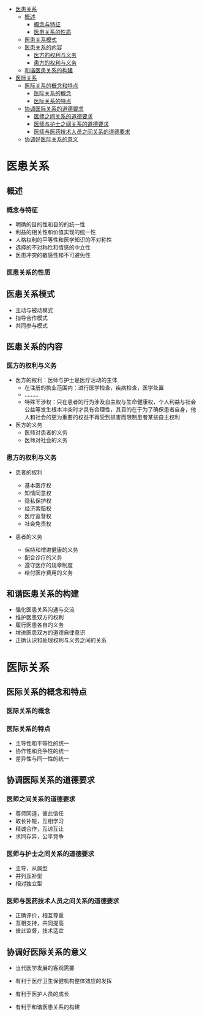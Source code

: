 

* [医患关系](#医患关系)
	* [概述](#概述)
		* [概念与特征](#概念与特征)
		* [医患关系的性质](#医患关系的性质)
	* [医患关系模式](#医患关系模式)
	* [医患关系的内容](#医患关系的内容)
		* [医方的权利与义务](#医方的权利与义务)
		* [患方的权利与义务](#患方的权利与义务)
	* [和谐医患关系的构建](#和谐医患关系的构建)
* [医际关系](#医际关系)
	* [医际关系的概念和特点](#医际关系的概念和特点)
		* [医际关系的概念](#医际关系的概念)
		* [医际关系的特点](#医际关系的特点)
	* [协调医际关系的道德要求](#协调医际关系的道德要求)
		* [医师之间关系的道德要求](#医师之间关系的道德要求)
		* [医师与护士之间关系的道德要求](#医师与护士之间关系的道德要求)
		* [医师与医药技术人员之间关系的道德要求](#医师与医药技术人员之间关系的道德要求)
	* [协调好医际关系的意义](#协调好医际关系的意义)



# 医患关系

## 概述

### 概念与特征

- 明确的目的性和目的的统一性
- 利益的相关性和价值实现的统一性
- 人格权利的平等性和医学知识的不对称性
- 选择的不对称性和情感的中立性
- 医患冲突的敏感性和不可避免性

### 医患关系的性质

## 医患关系模式

- 主动与被动模式
- 指导合作模式
- 共同参与模式

## 医患关系的内容

### 医方的权利与义务

- 医方的权利：医师与护士是医疗活动的主体
	- 在注册的执业范围内：进行医学检查，疾病检查，医学处置
	- .........
	- 特殊干涉权：只在患者的行为涉及自主权与生命健康权，个人利益与社会公益等发生根本冲突时才具有合理性，其目的在于为了确保患者自身，他人和社会的更为重要的权益不再受到损害而限制患者某些自主权利
- 医方的义务
	- 医师对患者的义务
	- 医师对社会的义务

### 患方的权利与义务

- 患者的权利
	- 基本医疗权
	- 知情同意权
	- 隐私保护权
	- 经济索赔权
	- 医疗监督权
	- 社会免责权

- 患者的义务
	- 保持和增进健康的义务
	- 配合诊疗的义务
	- 遵守医疗的规章制度
	- 给付医疗费用的义务
	
## 和谐医患关系的构建

- 强化医患关系沟通与交流
- 维护医患双方的权利
- 履行医患各自的义务
- 增进医患双方的道德自律意识
- 正确认识和处理权利与义务之间的关系

# 医际关系

## 医际关系的概念和特点

### 医际关系的概念

### 医际关系的特点

- 主导性和平等性的统一
- 协作性和竞争性的统一
- 差异性与同一性的统一

## 协调医际关系的道德要求

### 医师之间关系的道德要求

- 尊师同道，彼此信任
- 取长补短，互相学习
- 精诚合作，互谅互让
- 求同存异，公平竞争

### 医师与护士之间关系的道德要求

- 主导，从属型
- 并列互补型
- 相对独立型

### 医师与医药技术人员之间关系的道德要求

- 正确评价，相互尊重
- 互相支持，共同提高
- 彼此监督，技术适宜

## 协调好医际关系的意义

- 当代医学发展的客观需要

- 有利于医疗卫生保健机构整体效应的发挥

- 有利于医护人员的成长

- 有利于和谐医患关系的构建